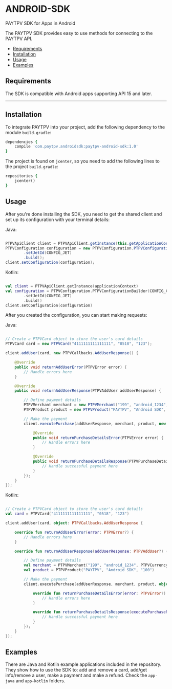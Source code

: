 # ANDROID-SDK
PAYTPV SDK for Apps in Android

The PAYTPV SDK provides easy to use methods for connecting to the PAYTPV API.

- [Requirements](#requirements)
- [Installation](#installation)
- [Usage](#usage)
- [Examples](#examples)

## Requirements

The SDK is compatible with Android apps supporting API 15 and later.

---

## Installation

To integrate PAYTPV into your project, add the following dependency to  the module `build.gradle`:

```ruby
dependencies {
    compile 'com.paytpv.androidsdk:paytpv-android-sdk:1.0'
}
```
The project is found on `jcenter`, so you need to add the following lines to the project `build.gradle`:

```ruby
repositories {
    jcenter()
}
```

## Usage

After you're done installing the SDK, you need to get the shared client and set up its configuration with your terminal details:

Java:

```java

PTPVApiClient client = PTPVApiClient.getInstance(this.getApplicationContext());
PTPVConfiguration configuration = new PTPVConfiguration.PTPVConfigurationBuilder(CONFIG_CODE, CONFIG_TERMINAL, CONFIG_PASSWORD)
        .setJetId(CONFIG_JET)
        .build();
client.setConfiguration(configuration);
```

Kotlin:

```kotlin

val client = PTPVApiClient.getInstance(applicationContext)
val configuration = PTPVConfiguration.PTPVConfigurationBuilder(CONFIG_CODE, CONFIG_TERMINAL, CONFIG_PASSWORD)
        .setJetId(CONFIG_JET)
        .build()
client.setConfiguration(configuration)
```

After you created the configuration, you can start making requests:

Java:

```java

// Create a PTPVCard object to store the user's card details
PTPVCard card = new PTPVCard("4111111111111111", "0518", "123");

client.addUser(card, new PTPVCallbacks.AddUserResponse() {

    @Override
    public void returnAddUserError(PTPVError error) {
        // Handle errors here
    }

    @Override
    public void returnAddUserResponse(PTPVAddUser addUserResponse) {

        // Define payment details
        PTPVMerchant merchant = new PTPVMerchant("199", "android_1234", PTPVCurrency.EUR);
        PTPVProduct product = new PTPVProduct("PAYTPV", "Android SDK", "100");

        // Make the payment
        client.executePurchase(addUserResponse, merchant, product, new PTPVCallbacks.PurchaseDetailsResponse() {

            @Override
            public void returnPurchaseDetailsError(PTPVError error) {
                // Handle errors here
            }

            @Override
            public void returnPurchaseDetailsResponse(PTPVPurchaseDetails executePurchaseResponse) {
                // Handle successful payment here
            }
        });
    }
});
```

Kotlin:

```kotlin

// Create a PTPVCard object to store the user's card details
val card = PTPVCard("4111111111111111", "0518", "123")

client.addUser(card, object: PTPVCallbacks.AddUserResponse {

    override fun returnAddUserError(error: PTPVError?) {
        // Handle errors here
    }

    override fun returnAddUserResponse(addUserResponse: PTPVAddUser?) {

        // Define payment details
        val merchant = PTPVMerchant("199", "android_1234", PTPVCurrency.EUR)
        val product = PTPVProduct("PAYTPV", "Android SDK", "100")

        // Make the payment
        client.executePurchase(addUserResponse, merchant, product, object : PTPVCallbacks.PurchaseDetailsResponse {

            override fun returnPurchaseDetailsError(error: PTPVError?) {
                // Handle errors here
            }

            override fun returnPurchaseDetailsResponse(executePurchaseResponse: PTPVPurchaseDetails?) {
                // Handle successful payment here
            }
        });
    }
});
```
## Examples

There are Java and Kotlin example applications included in the repository. They show how to use the SDK to: add and remove a card, add/get info/remove a user, make a payment and make a refund. Check the `app-java` and `app-kotlin` folders.
